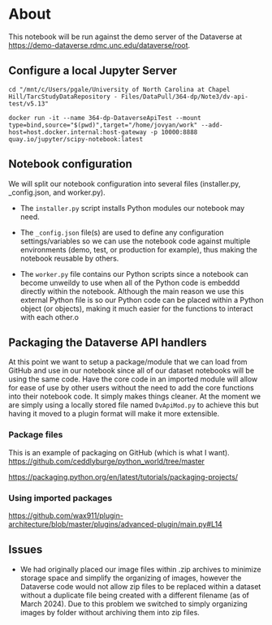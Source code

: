 # About

This notebook will be run against the demo server of the Dataverse at https://demo-dataverse.rdmc.unc.edu/dataverse/root.

## Configure a local Jupyter Server

`cd "/mnt/c/Users/pgale/University of North Carolina at Chapel Hill/TarcStudyDataRepository - Files/DataPull/364-dp/Note3/dv-api-test/v5.13"`

`docker run -it --name 364-dp-DataverseApiTest --mount type=bind,source="$(pwd)",target="/home/jovyan/work" --add-host=host.docker.internal:host-gateway -p 10000:8888 quay.io/jupyter/scipy-notebook:latest`

## Notebook configuration

We will split our notebook configuration into several files (installer.py, _config.json, and worker.py). 

- The `installer.py` script installs Python modules our notebook may need. 

- The `_config.json` file(s) are used to define any configuration settings/variables so we can use the notebook code against multiple environments (demo, test, or production for example), thus making the notebook reusable by others. 

- The `worker.py` file contains our Python scripts since a notebook can become unweildy to use when all of the Python code is embeddd directly within the notebook. Although the main reason we use this external Python file is so our Python code can be placed within a Python object (or objects), making it much easier for the functions to interact with each other.o

## Packaging the Dataverse API handlers

At this point we want to setup a package/module that we can load from GitHub and use in our notebook since all of our dataset notebooks will be using the same code. Have the core code in an imported module will allow for ease of use by other users without the need to add the core functions into their notebook code. It simply makes things cleaner. At the moment we are simply using a locally stored file named `DvApiMod.py` to achieve this but having it moved to a plugin format will make it more extensible.

### Package files

This is an example of packaging on GitHub (which is what I want).
https://github.com/ceddlyburge/python_world/tree/master

https://packaging.python.org/en/latest/tutorials/packaging-projects/

### Using imported packages

https://github.com/wax911/plugin-architecture/blob/master/plugins/advanced-plugin/main.py#L14

## Issues

- We had originally placed our image files within .zip archives to minimize storage space and simplify the organizing of images, however the Dataverse code would not allow zip files to be replaced within a dataset without a duplicate file being created with a different filename (as of March 2024). Due to this problem we switched to simply organizing images by folder without archiving them into zip files.
